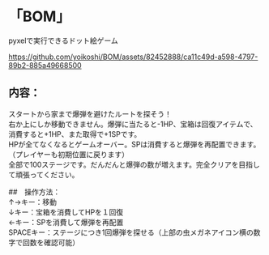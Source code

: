 # 「BOM」  
pyxelで実行できるドット絵ゲーム  

https://github.com/yoikoshi/BOM/assets/82452888/ca11c49d-a598-4797-89b2-885a49668500


## 内容：  
スタートから家まで爆弾を避けたルートを探そう！  
右か上にしか移動できません。爆弾に当たると-1HP、宝箱は回復アイテムで、消費すると+1HP、また取得で+1SPです。  
HPが全てなくなるとゲームオーバー。SPは消費すると爆弾を再配置できます。（プレイヤーも初期位置に戻ります）  
全部で100ステージです。だんだんと爆弾の数が増えます。完全クリアを目指して頑張ってください。  

##　操作方法：  
↑→キー：移動  
↓キー：宝箱を消費してHPを１回復  
←キー：SPを消費して爆弾を再配置  
SPACEキー：ステージにつき1回爆弾を探せる（上部の虫メガネアイコン横の数字で回数を確認可能）  

